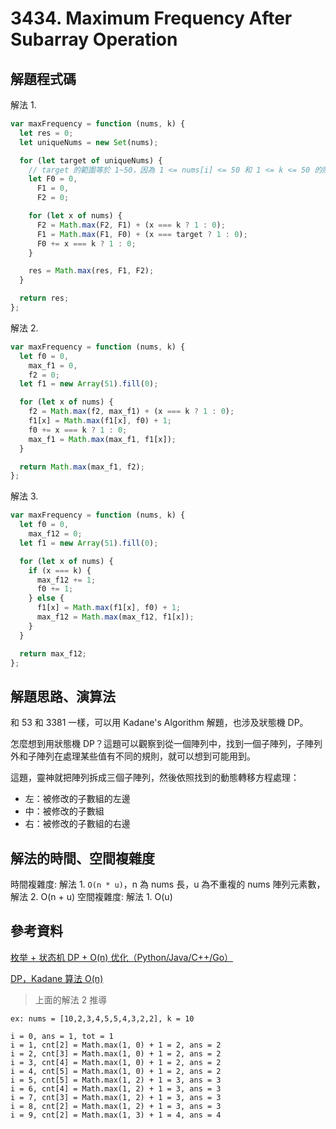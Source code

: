 # 3434. Maximum Frequency After Subarray Operation

## 解題程式碼

解法 1.

```javascript
var maxFrequency = function (nums, k) {
  let res = 0;
  let uniqueNums = new Set(nums);

  for (let target of uniqueNums) {
    // target 的範圍等於 1~50，因為 1 <= nums[i] <= 50 和 1 <= k <= 50 的限制
    let F0 = 0,
      F1 = 0,
      F2 = 0;

    for (let x of nums) {
      F2 = Math.max(F2, F1) + (x === k ? 1 : 0);
      F1 = Math.max(F1, F0) + (x === target ? 1 : 0);
      F0 += x === k ? 1 : 0;
    }

    res = Math.max(res, F1, F2);
  }

  return res;
};
```

解法 2.

```javascript
var maxFrequency = function (nums, k) {
  let f0 = 0,
    max_f1 = 0,
    f2 = 0;
  let f1 = new Array(51).fill(0);

  for (let x of nums) {
    f2 = Math.max(f2, max_f1) + (x === k ? 1 : 0);
    f1[x] = Math.max(f1[x], f0) + 1;
    f0 += x === k ? 1 : 0;
    max_f1 = Math.max(max_f1, f1[x]);
  }

  return Math.max(max_f1, f2);
};
```

解法 3.

```javascript
var maxFrequency = function (nums, k) {
  let f0 = 0,
    max_f12 = 0;
  let f1 = new Array(51).fill(0);

  for (let x of nums) {
    if (x === k) {
      max_f12 += 1;
      f0 += 1;
    } else {
      f1[x] = Math.max(f1[x], f0) + 1;
      max_f12 = Math.max(max_f12, f1[x]);
    }
  }

  return max_f12;
};
```

## 解題思路、演算法

和 53 和 3381 一樣，可以用 Kadane's Algorithm 解題，也涉及狀態機 DP。

怎麼想到用狀態機 DP？這題可以觀察到從一個陣列中，找到一個子陣列，子陣列外和子陣列在處理某些值有不同的規則，就可以想到可能用到。

這題，靈神就把陣列拆成三個子陣列，然後依照找到的動態轉移方程處理：

- 左：被修改的子數組的左邊
- 中：被修改的子數組
- 右：被修改的子數組的右邊

## 解法的時間、空間複雜度

時間複雜度: 解法 1. `O(n * u)`，n 為 nums 長，u 為不重複的 nums 陣列元素數，解法 2. O(n + u)
空間複雜度: 解法 1. O(u)

## 參考資料

[枚举 + 状态机 DP + O(n) 优化（Python/Java/C++/Go）](https://leetcode.cn/problems/maximum-frequency-after-subarray-operation/solutions/3057702/mei-ju-zhuang-tai-ji-dp-by-endlesscheng-qpt0/)

[DP，Kadane 算法 O(n)](https://leetcode.cn/problems/maximum-frequency-after-subarray-operation/solutions/3057851/dpkadanesuan-fa-by-utopiainbuaa-jf0k/)

> 上面的解法 2 推導

```
ex: nums = [10,2,3,4,5,5,4,3,2,2], k = 10

i = 0, ans = 1, tot = 1
i = 1, cnt[2] = Math.max(1, 0) + 1 = 2, ans = 2
i = 2, cnt[3] = Math.max(1, 0) + 1 = 2, ans = 2
i = 3, cnt[4] = Math.max(1, 0) + 1 = 2, ans = 2
i = 4, cnt[5] = Math.max(1, 0) + 1 = 2, ans = 2
i = 5, cnt[5] = Math.max(1, 2) + 1 = 3, ans = 3
i = 6, cnt[4] = Math.max(1, 2) + 1 = 3, ans = 3
i = 7, cnt[3] = Math.max(1, 2) + 1 = 3, ans = 3
i = 8, cnt[2] = Math.max(1, 2) + 1 = 3, ans = 3
i = 9, cnt[2] = Math.max(1, 3) + 1 = 4, ans = 4
```
